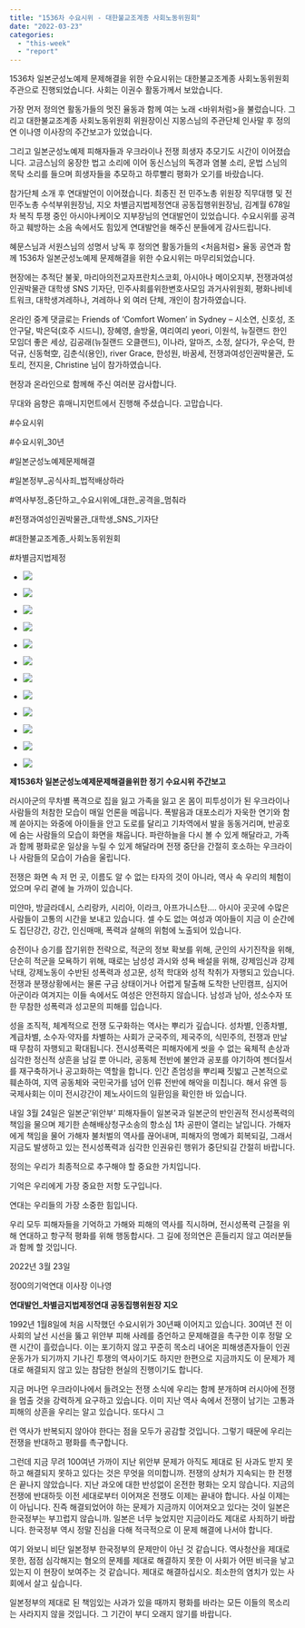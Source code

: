 ```yaml
---
title: "1536차 수요시위 - 대한불교조계종 사회노동위원회"
date: "2022-03-23"
categories: 
  - "this-week"
  - "report"
---
```


1536차 일본군성노예제 문제해결을 위한 수요시위는 대한불교조계종 사회노동위원회 주관으로 진행되었습니다. 사회는 이권수 활동가께서 보았습니다.

가장 먼저 정의연 활동가들의 멋진 율동과 함께 여는 노래 <바위처럼>을 불렀습니다. 그리고 대한불교조계종 사회노동위원회 위원장이신 지몽스님의 주관단체 인사말 후 정의연 이나영 이사장의 주간보고가 있었습니다.

그리고 일본군성노예제 피해자들과 우크라이나 전쟁 희생자 추모기도 시간이 이어졌습니다. 고금스님의 웅장한 법고 소리에 이어 동신스님의 독경과 염불 소리, 운법 스님의 목탁 소리를 들으며 희생자들을 추모하고 하루빨리 평화가 오기를 바랐습니다.

참가단체 소개 후 연대발언이 이어졌습니다. 최종진 전 민주노총 위원장 직무대행 및 전 민주노총 수석부위원장님, 지오 차별금지법제정연대 공동집행위원장님, 김계월 678일차 복직 투쟁 중인 아시아나케이오 지부장님의 연대발언이 있었습니다. 수요시위를 공격하고 훼방하는 소음 속에서도 힘있게 연대발언을 해주신 분들에게 감사드립니다.

혜문스님과 서원스님의 성명서 낭독 후 정의연 활동가들의 <처음처럼> 율동 공연과 함께 1536차 일본군성노예제 문제해결을 위한 수요시위는 마무리되었습니다.

현장에는 추적단 불꽃, 마리아의전교자프란치스코회, 아시아나 메이오지부, 전쟁과여성인권박물관 대학생 SNS 기자단, 민주사회를위한변호사모임 과거사위원회, 평화나비네트워크, 대학생겨레하나, 겨레하나 외 여러 단체, 개인이 참가하였습니다.

온라인 중계 댓글로는 Friends of ‘Comfort Women’ in Sydney – 시소연, 신호성, 조안구달, 박은덕(호주 시드니), 장혜영, 솔방울, 여리여리 yeori, 이원석, 뉴질랜드 한인 모임더 좋은 세상, 김공래(뉴질랜드 오클랜드), 이나라, 알마즈, 소정, 살다가, 우순덕, 한덕규, 신동혁空, 김춘식(용인), river Grace, 한성원, 바꿈세, 전쟁과여성인권박물관, 도토리, 전지윤, Christine 님이 참가하였습니다.

현장과 온라인으로 함께해 주신 여러분 감사합니다.

무대와 음향은 휴매니지먼트에서 진행해 주셨습니다. 고맙습니다.

#수요시위

#수요시위\_30년

#일본군성노예제문제해결

#일본정부\_공식사죄\_법적배상하라

#역사부정\_중단하고\_수요시위에\_대한\_공격을\_멈춰라

#전쟁과여성인권박물관\_대학생\_SNS\_기자단

#대한불교조계종\_사회노동위원회

#차별금지법제정

- ![](https://r2.womenandwar.net/2022/03/크기변환IMG_0225.jpg)
    
- ![](https://r2.womenandwar.net/2022/03/크기변환IMG_0236.jpg)
    
- ![](https://r2.womenandwar.net/2022/03/크기변환IMG_0241.jpg)
    
- ![](https://r2.womenandwar.net/2022/03/크기변환IMG_0247.jpg)
    
- ![](https://r2.womenandwar.net/2022/03/크기변환IMG_0253.jpg)
    
- ![](https://r2.womenandwar.net/2022/03/크기변환IMG_0265.jpg)
    
- ![](https://r2.womenandwar.net/2022/03/크기변환IMG_0282.jpg)
    
- ![](https://r2.womenandwar.net/2022/03/크기변환IMG_0332.jpg)
    
- ![](https://r2.womenandwar.net/2022/03/크기변환IMG_0343.jpg)
    
- ![](https://r2.womenandwar.net/2022/03/크기변환IMG_0349.jpg)
    
- ![](https://r2.womenandwar.net/2022/03/크기변환IMG_0376.jpg)
    
- ![](https://r2.womenandwar.net/2022/03/크기변환IMG_0405.jpg)
    

**제****1536****차 일본군성노예제문제해결을위한 정기 수요시위 주간보고**

러시아군의 무차별 폭격으로 집을 잃고 가족을 잃고 온 몸이 피투성이가 된 우크라이나 사람들의 처참한 모습이 매일 언론을 메웁니다. 폭발음과 대포소리가 자욱한 연기와 함께 쏟아지는 와중에 아이들을 안고 도로를 달리고 기차역에서 발을 동동거리며, 반공호에 숨는 사람들의 모습이 화면을 채웁니다. 파란하늘을 다시 볼 수 있게 해달라고, 가족과 함께 평화로운 일상을 누릴 수 있게 해달라며 전쟁 중단을 간절히 호소하는 우크라이나 사람들의 모습이 가슴을 울립니다.

전쟁은 화면 속 저 먼 곳, 이름도 알 수 없는 타자의 것이 아니라, 역사 속 우리의 체험이었으며 우리 곁에 늘 가까이 있습니다.

미얀마, 방글라데시, 스리랑카, 시리아, 이라크, 아프가니스탄.... 아시아 곳곳에 수많은 사람들이 고통의 시간을 보내고 있습니다. 셀 수도 없는 여성과 여아들이 지금 이 순간에도 집단강간, 강간, 인신매매, 폭력과 살해의 위험에 노출되어 있습니다.

승전이나 승기를 잡기위한 전략으로, 적군의 정보 확보를 위해, 군인의 사기진작을 위해, 단순히 적군을 모욕하기 위해, 때로는 남성성 과시와 성욕 배설을 위해, 강제임신과 강제낙태, 강제노동이 수반된 성폭력과 성고문, 성적 학대와 성적 착취가 자행되고 있습니다. 전쟁과 분쟁상황에서는 물론 구금 상태이거나 어렵게 탈출해 도착한 난민캠프, 심지어 아군이라 여겨지는 이들 속에서도 여성은 안전하지 않습니다. 남성과 남아, 성소수자 또한 무참한 성폭력과 성고문의 피해를 입습니다.

성을 조직적, 체계적으로 전쟁 도구화하는 역사는 뿌리가 깊습니다. 성차별, 인종차별, 계급차별, 소수자·약자를 차별하는 사회가 군국주의, 제국주의, 식민주의, 전쟁과 만날 때 무참히 자행되고 확대됩니다. 전시성폭력은 피해자에게 씻을 수 없는 육체적 손상과 심각한 정신적 상흔을 남길 뿐 아니라, 공동체 전반에 불안과 공포를 야기하여 젠더질서를 재구축하거나 공고화하는 역할을 합니다. 인간 존엄성을 뿌리째 짓밟고 근본적으로 훼손하여, 지역 공동체와 국민국가를 넘어 인류 전반에 해악을 미칩니다. 해서 유엔 등 국제사회는 이미 전시강간이 제노사이드의 일환임을 확인한 바 있습니다.

내일 3월 24일은 일본군‘위안부’ 피해자들이 일본국과 일본군의 반인권적 전시성폭력의 책임을 물으며 제기한 손해배상청구소송의 항소심 1차 공판이 열리는 날입니다. 가해자에게 책임을 물어 가해자 불처벌의 역사를 끊어내며, 피해자의 명예가 회복되길, 그래서 지금도 발생하고 있는 전시성폭력과 심각한 인권유린 행위가 중단되길 간절히 바랍니다.

정의는 우리가 최종적으로 추구해야 할 중요한 가치입니다.

기억은 우리에게 가장 중요한 저항 도구입니다.

연대는 우리들의 가장 소중한 힘입니다.

우리 모두 피해자들을 기억하고 가해와 피해의 역사를 직시하며, 전시성폭력 근절을 위해 연대하고 항구적 평화를 위해 행동합시다. 그 길에 정의연은 흔들리지 않고 여러분들과 함께 할 것입니다.

2022년 3월 23일

정00의기억연대 이사장 이나영

**연대발언\_차별금지법제정연대 공동집행위원장 지오**

1992년 1월8일에 처음 시작했던 수요시위가 30년째 이어지고 있습니다. 30여년 전 이 사회의 날선 시선을 뚫고 위안부 피해 사례를 증언하고 문제해결을 촉구한 이후 정말 오랜 시간이 흘렀습니다. 이는 포기하지 않고 꾸준히 목소리 내어온 피해생존자들이 인권운동가가 되기까지 기나긴 투쟁의 역사이기도 하지만 한편으로 지금까지도 이 문제가 제대로 해결되지 않고 있는 참담한 현실의 진행이기도 합니다.

지금 머나먼 우크라이나에서 들려오는 전쟁 소식에 우리는 함께 분개하며 러시아에 전쟁을 멈출 것을 강력하게 요구하고 있습니다. 이미 지난 역사 속에서 전쟁이 남기는 고통과 피해의 상흔을 우리는 알고 있습니다. 또다시 그

런 역사가 반복되지 않아야 한다는 점을 모두가 공감할 것입니다. 그렇기 때문에 우리는 전쟁을 반대하고 평화를 촉구합니다.

그런데 지금 무려 100여년 가까이 지난 위안부 문제가 아직도 제대로 된 사과도 받지 못하고 해결되지 못하고 있다는 것은 무엇을 의미합니까. 전쟁의 상처가 지속되는 한 전쟁은 끝나지 않았습니다. 지난 과오에 대한 반성없이 온전한 평화는 오지 않습니다. 지금의 전쟁에 반대하듯 이전 세대로부터 이어져온 전쟁도 이제는 끝내야 합니다. 사실 이제는이 아닙니다. 진즉 해결되었어야 하는 문제가 지금까지 이어져오고 있다는 것이 일본은 한국정부는 부끄럽지 않습니까. 일본은 너무 늦었지만 지금이라도 제대로 사죄하기 바랍니다. 한국정부 역시 정말 진심을 다해 적극적으로 이 문제 해결에 나서야 합니다.

여기 와보니 비단 일본정부 한국정부의 문제만이 아닌 것 같습니다. 역사청산을 제대로 못한, 점점 심각해지는 혐오의 문제를 제대로 해결하지 못한 이 사회가 어떤 비극을 낳고 있는지 이 현장이 보여주는 것 같습니다. 제대로 해결하십시오. 최소한의 염치가 있는 사회에서 살고 싶습니다.

일본정부의 제대로 된 책임있는 사과가 있을 때까지 평화를 바라는 모든 이들의 목소리는 사라지지 않을 것입니다. 그 기간이 부디 오래지 않기를 바랍니다.
